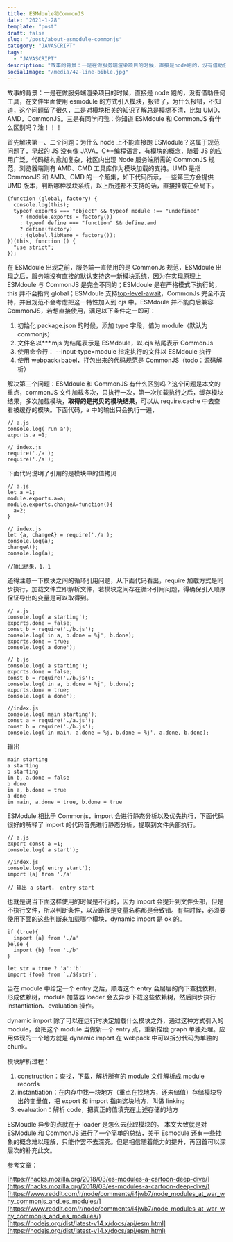 ```yaml
---
title: ESMdoule和CommonJS
date: "2021-1-28"
template: "post"
draft: false
slug: "/post/about-esmodule-commonjs"
category: "JAVASCRIPT"
tags:
  - "JAVASCRIPT"
description: "故事的背景：一是在做服务端渲染项目的时候，直接是node跑的，没有借助任何工具，在文件里面使用esmodule的方式引入模块，报错了，为什么报错，不知道，这个问题留了很久，二是对模块相关的知识了解总是模糊不清，比如UMD，AMD，CommonJS。"
socialImage: "/media/42-line-bible.jpg"
---
```


故事的背景：一是在做服务端渲染项目的时候，直接是 node 跑的，没有借助任何工具，在文件里面使用 esmodule 的方式引入模块，报错了，为什么报错，不知道，这个问题留了很久，二是对模块相关的知识了解总是模糊不清，比如 UMD，AMD，CommonJS。三是有同学问我：你知道 ESMdoule 和 CommonJS 有什么区别吗？淦！！！

首先解决第一、二个问题：为什么 node 上不能直接跑 ESModule？这属于规范问题了，早起的 JS 没有像 JAVA，C++编程语言，有模块的概念，随着 JS 的应用广泛，代码结构愈加复杂，社区内出现 Node 服务端所需的 CommonJS 规范，浏览器端则有 AMD、CMD 工具库作为模块加载的支持。UMD 是指 CommonJS 和 AMD、CMD 的一个超集，如下代码所示，一些第三方会提供 UMD 版本，判断哪种模块系统，以上所述都不支持的话，直接挂载在全局下。

```
(function (global, factory) {
  console.log(this);
  typeof exports === "object" && typeof module !== "undefined"
    ? (module.exports = factory())
    : typeof define === "function" && define.amd
    ? define(factory)
    : (global.libName = factory());
})(this, function () {
  "use strict";
});
```

在 ESMdoule 出现之前，服务端一直使用的是 CommonJs 规范，ESMdoule 出现之后，服务端没有直接的默认支持这一新模块系统，因为在实现原理上 ESMdoule 与 CommonJS 是完全不同的；ESMdoule 是在严格模式下执行的，this 并不会指向 global；ESMdoule 支持[top-level-await](https://github.com/tc39/proposal-top-level-await)，CommonJs 完全不支持，并且规范不会考虑把这一特性加入到 cjs 中。ESMdoule 并不能向后兼容 CommonJS，若想直接使用，满足以下条件之一即可：

1. 初始化 package.json 的时候，添加 type 字段，值为 module（默认为 commonjs）
2. 文件名以\*\*\*.mjs 为结尾表示是 ESMdoule，以.cjs 结尾表示 CommonJs
3. 使用命令行： --input-type=module 指定执行的文件以 ESMdoule 执行
4. 使用 webpack+babel，打包出来的代码规范是 CommonJS（todo：源码解析）

解决第三个问题：ESMdoule 和 CommonJS 有什么区别吗？这个问题是本文的重点，commonJS 文件加载多次，只执行一次，第一次加载执行之后，缓存模块结果，多次加载模块，**取得的是拷贝的模块结果**，可以从 require.cache 中去查看被缓存的模块。下面代码，a 中的输出只会执行一遍，

```
// a.js
console.log('run a');
exports.a =1;

// index.js
require('./a');
require('./a');
```

下面代码说明了引用的是模块中的值拷贝

```
// a.js
let a =1;
module.exports.a=a;
module.exports.changeA=function(){
  a=2;
}

// index.js
let {a, changeA} = require('./a');
console.log(a);
changeA();
console.log(a);

//输出结果，1，1
```

还得注意一下模块之间的循环引用问题，从下面代码看出，require 加载方式是同步执行，加载文件立即解析文件，若模块之间存在循环引用问题，得确保引入顺序保证导出的变量是可以取得到。

```
// a.js
console.log('a starting');
exports.done = false;
const b = require('./b.js');
console.log('in a, b.done = %j', b.done);
exports.done = true;
console.log('a done');
```

```
// b.js
console.log('a starting');
exports.done = false;
const b = require('./b.js');
console.log('in a, b.done = %j', b.done);
exports.done = true;
console.log('a done');
```

```
//index.js
console.log('main starting');
const a = require('./a.js');
const b = require('./b.js');
console.log('in main, a.done = %j, b.done = %j', a.done, b.done);

```

输出

```
main starting
a starting
b starting
in b, a.done = false
b done
in a, b.done = true
a done
in main, a.done = true, b.done = true
```

ESModule 相比于 Commonjs，import 会进行静态分析以及优先执行，下面代码很好的解释了 import 的代码首先进行静态分析，提取到文件头部执行。

```
// a.js
export const a =1;
console.log('a start');

//index.js
console.log('entry start');
import {a} from './a'

// 输出 a start， entry start
```

也就是说当下面这样使用的时候是不行的，因为 import 会提升到文件头部，但是不执行文件，所以判断条件，以及路径是变量名称都是会致错。有些时候，必须要使用下面的这些判断来加载哪个模块，dynamic import 是 ok 的。

```
if (true){
  import {a} from './a'
}else {
  import {b} from './b'
}

let str = true ? 'a':'b'
import {foo} from `./${str}`;
```

当在 module 中给定一个 entry 之后，顺着这个 entry 会层层的向下查找依赖，形成依赖树，module 加载器 loader 会去异步下载这些依赖树，然后同步执行 instantiation、evaluation 操作。

dynamic import 除了可以在运行时决定加载什么模块之外，通过这种方式引入的 module，会把这个 module 当做新一个 entry 点，重新描绘 graph 单独处理。应用体现的一个地方就是 dynamic import 在 webpack 中可以拆分代码为单独的 chunk。

模块解析过程：

1. construction：查找，下载，解析所有的 module 文件解析成 module records
2. instantiation：在内存中找一块地方（重点在找地方，还未储值）存储模块导出的变量值，把 export 和 import 指向这块地方，叫做 linking
3. evaluation：解析 code，把真正的值填充在上述存储的地方

ESMoudle 异步的点就在于 loader 是怎么去获取模块的。
本文大致就是对 ESModule 和 CommonJS 进行了一个简单的总结，关于 Esmodule 还有一些抽象的概念难以理解，只能作罢不去深究。但是相信随着能力的提升，再回首可以深层次的补充此文。

参考文章：

[https://hacks.mozilla.org/2018/03/es-modules-a-cartoon-deep-dive/](https://hacks.mozilla.org/2018/03/es-modules-a-cartoon-deep-dive/)  
[https://www.reddit.com/r/node/comments/i4jwb7/node_modules_at_war_why_commonjs_and_es_modules/](https://www.reddit.com/r/node/comments/i4jwb7/node_modules_at_war_why_commonjs_and_es_modules/)  
[https://nodejs.org/dist/latest-v14.x/docs/api/esm.html](https://nodejs.org/dist/latest-v14.x/docs/api/esm.html)
